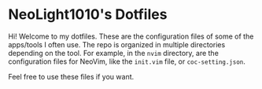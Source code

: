 # NeoLight1010's Dotfiles

Hi! Welcome to my dotfiles. These are the configuration files of some of the
apps/tools I often use. The repo is organized in multiple directories depending
on the tool. For example, in the `nvim` directory, are the configuration files
for NeoVim, like the `init.vim` file, or `coc-setting.json`.

Feel free to use these files if you want.
